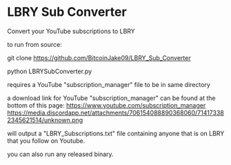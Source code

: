 # LBRY Sub Converter
Convert your YouTube subscriptions to LBRY

to run from source:

git clone https://github.com/BitcoinJake09/LBRY_Sub_Converter

python LBRYSubConverter.py

requires a YouTube "subscription_manager" file to be in same directory

a download link for YouTube "subscription_manager" can be found at the bottom of this page: https://www.youtube.com/subscription_manager
https://media.discordapp.net/attachments/706154088890368060/714173382345621514/unknown.png

will output a "LBRY_Subscriptions.txt" file containing anyone that is on LBRY that you follow on Youtube.

you can also run any released binary.
